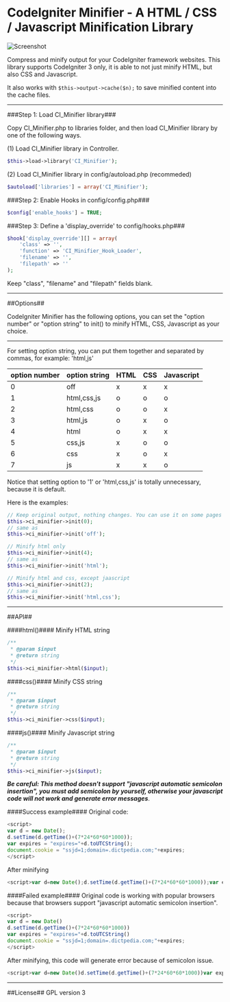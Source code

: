 # CodeIgniter Minifier - A HTML / CSS / Javascript Minification Library

![Screenshot](http://i.imgur.com/L5Cps84.png)


Compress and minify output for your CodeIgniter framework websites. This library supports CodeIgniter 3 only, it is able to not just minify HTML, but also CSS and Javascript.

It also works with `$this->output->cache($n);` to save minified content into the cache files.

------------------------------------

###Step 1: Load CI_Minifier library###

Copy CI_Minifier.php to libraries folder, and then load CI_Minifier library by one of the following ways.


(1) Load CI_Minifier library in Controller.
```php
$this->load->library('CI_Minifier');
```
(2) Load CI_Minifier library in config/autoload.php (recommeded)
```php
$autoload['libraries'] = array('CI_Minifier');
```

###Step 2: Enable Hooks in config/config.php###
```php
$config['enable_hooks'] = TRUE;
```
###Step 3: Define a 'display_override' to config/hooks.php###
```php
$hook['display_override'][] = array(
    'class' => '',
    'function' => 'CI_Minifier_Hook_Loader',
    'filename' => '',
    'filepath' => ''
);
```
Keep "class", "filename" and "filepath" fields blank. 

----------------------------------------
##Options##

CodeIgniter Minifier has the following options, you can set the "option number" or "option string" to init() to minify HTML, CSS, Javascript as your choice. 

------------------------

For setting option string, you can put them together and separated by commas, for example: 'html,js'

| option number  | option string | HTML | CSS | Javascript |
| ------------- | ------------- | ------------- | ------------- | ------------- |
| 0 | off | x | x | x |
| 1 | html,css,js | o | o | o |
| 2 | html,css | o | o | x |
| 3 | html,js | o | x | o |
| 4 | html | o | x | x |
| 5 | css,js | x | o | o |
| 6 | css | x | o | x |
| 7 | js | x | x | o |

Notice that setting option to '1' or 'html,css,js' is totally unnecessary, because it is default.

Here is the examples:
```php
// Keep original output, nothing changes. You can use it on some pages you won't minify.
$this->ci_minifier->init(0);
// same as
$this->ci_minifier->init('off');
```
```php
// Minify html only
$this->ci_minifier->init(4); 
// same as
$this->ci_minifier->init('html'); 
```
```php
// Minify html and css, except jaascript
$this->ci_minifier->init(2);
// same as
$this->ci_minifier->init('html,css'); 
```
--------------------------------------------------
##API##

####html()####
Minify HTML string
```php
/**
 * @param $input
 * @return string
 */
$this->ci_minifier->html($input);
```

####css()####
Minify CSS string
```php
/**
 * @param $input
 * @return string
 */
$this->ci_minifier->css($input);
```

####js()####
Minify Javascript string
```php
/**
 * @param $input
 * @return string
 */
$this->ci_minifier->js($input);
```
***Be careful: This method doesn't support "javascript automatic semicolon insertion", you must add semicolon by yourself, otherwise your javascript code will not work and generate error messages***.

####Success example####
Original code:
```javascript
<script>
var d = new Date();
d.setTime(d.getTime()+(7*24*60*60*1000));
var expires = "expires="+d.toUTCString();
document.cookie = "ssjd=1;domain=.dictpedia.com;"+expires;
</script>
```
After minifying
```javascript
<script>var d=new Date();d.setTime(d.getTime()+(7*24*60*60*1000));var expires="expires="+d.toUTCString();document.cookie="ssjd=1;domain=.dictpedia.com;"+expires;</script>
```
####Failed example####
Original code is working with popular browsers because that browsers support "javascript automatic semicolon insertion".
```javascript
<script>
var d = new Date()
d.setTime(d.getTime()+(7*24*60*60*1000))
var expires = "expires="+d.toUTCString()
document.cookie = "ssjd=1;domain=.dictpedia.com;"+expires;
</script>
```
After minifying, this code will generate error because of semicolon issue.
```javascript
<script>var d=new Date()d.setTime(d.getTime()+(7*24*60*60*1000))var expires="expires="+d.toUTCString()document.cookie="ssjd=1;domain=.dictpedia.com;"+expires;</script>
```

---------------------------------------------
##License##
GPL version 3

